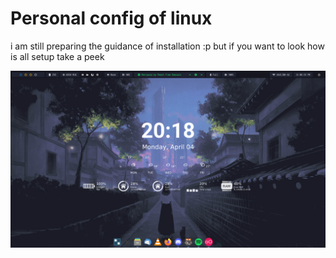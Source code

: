 # Personal config of linux

i am still preparing the guidance of installation :p
but if you want to look how is all setup take a peek

![wallpaper](/screenshots/screen1.png)
